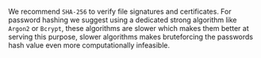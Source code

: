 We recommend `SHA-256` to verify file signatures and certificates.
For password hashing we suggest using a dedicated strong algorithm like `Argon2` or `Bcrypt`, these algorithms are slower which makes them better at serving this purpose, slower algorithms makes bruteforcing the passwords hash value even more computationally infeasible.